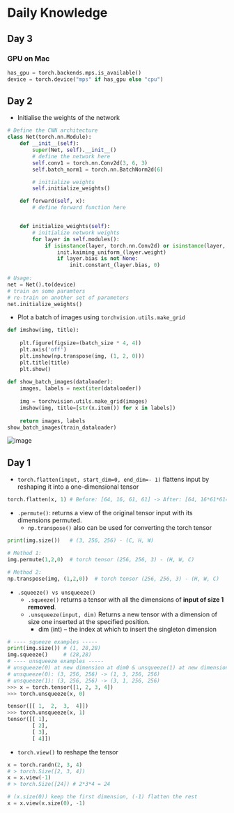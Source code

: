 # Daily Knowledge
## Day 3
### GPU on Mac
```Python
has_gpu = torch.backends.mps.is_available()
device = torch.device("mps" if has_gpu else "cpu")
```
## Day 2
- Initialise the weights of the network

```Python
# Define the CNN architecture
class Net(torch.nn.Module):
    def __init__(self):
        super(Net, self).__init__()
        # define the network here
        self.conv1 = torch.nn.Conv2d(3, 6, 3)
        self.batch_norm1 = torch.nn.BatchNorm2d(6)

        # initialize weights
        self.initialize_weights()

    def forward(self, x):
        # define forward function here


    def initialize_weights(self):
        # initialize network weights
        for layer in self.modules():
            if isinstance(layer, torch.nn.Conv2d) or isinstance(layer, torch.nn.Linear):
                init.kaiming_uniform_(layer.weight)
                if layer.bias is not None:
                    init.constant_(layer.bias, 0)
                    
# Usage:
net = Net().to(device)
# train on some paramters
# re-train on another set of parameters
net.initialize_weights()
```
- Plot a batch of images using `torchvision.utils.make_grid`
```Python
def imshow(img, title):
    
    plt.figure(figsize=(batch_size * 4, 4))
    plt.axis('off')
    plt.imshow(np.transpose(img, (1, 2, 0)))
    plt.title(title)
    plt.show()
    
def show_batch_images(dataloader):
    images, labels = next(iter(dataloader))
    
    img = torchvision.utils.make_grid(images)
    imshow(img, title=[str(x.item()) for x in labels])
    
    return images, labels
show_batch_images(train_dataloader)
```
![image](https://user-images.githubusercontent.com/64508435/224746587-115d1a79-5a4d-4af3-bf3a-4f2e8738d8d8.png)

## Day 1
- `torch.flatten(input, start_dim=0, end_dim=- 1)` flattens input by reshaping it into a one-dimensional tensor
```Python
torch.flatten(x, 1) # Before: [64, 16, 61, 61] -> After: [64, 16*61*61=59536]
```
- `.permute()`: returns a view of the original tensor input with its dimensions permuted.
  - `np.transpose()` also can be used for converting the torch tensor   
```Python
print(img.size())   # (3, 256, 256) - (C, H, W)

# Method 1: 
img.permute(1,2,0)  # torch tensor (256, 256, 3) - (H, W, C)

# Method 2: 
np.transpose(img, (1,2,0))  # torch tensor (256, 256, 3) - (H, W, C)
```
- `.squeeze() vs unsqueeze()` 
    -  `.squeeze()` returns a tensor with all the dimensions of **input of size 1 removed**.
    -  `.unsqueeze(input, dim)` Returns a new tensor with a dimension of size one inserted at the specified position.
        - dim (int) – the index at which to insert the singleton dimension  
```Python
# ---- squeeze examples -----
print(img.size()) # (1, 28,28)
img.squeeze()     # (28,28)
# ---- unsqueeze examples -----
# unsqueeze(0) at new dimension at dim0 & unsqueeze(1) at new dimension at dim1 examples
# unsqueeze(0): (3, 256, 256) -> (1, 3, 256, 256)
# unsqueeze(1): (3, 256, 256) -> (3, 1, 256, 256)
>>> x = torch.tensor([1, 2, 3, 4])
>>> torch.unsqueeze(x, 0)

tensor([[ 1,  2,  3,  4]])
>>> torch.unsqueeze(x, 1)
tensor([[ 1],
        [ 2],
        [ 3],
        [ 4]])

```
- `torch.view()` to reshape the tensor
```Python
x = torch.randn(2, 3, 4)
# > torch.Size([2, 3, 4])
x = x.view(-1)
# > torch.Size([24]) # 2*3*4 = 24

# (x.size(0)) keep the first dimension, (-1) flatten the rest
x = x.view(x.size(0), -1) 
```
